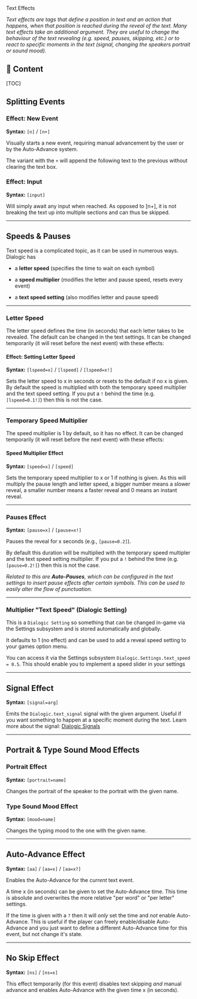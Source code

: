 <div class="header-banner tropical">
     <div class="header-label tropical">Text Effects</div>
</div>

*Text effects are tags that define a position in text and an action that happens, when that position is reached during the reveal of the text. Many text effects take an additional argument. They are useful to change the behaviour of the text revealing (e.g. speed, pauses, skipping, etc.) or to react to specific moments in the text (signal, changing the speakers portrait or sound mood).*

## 📜 Content

[TOC]

## Splitting Events

### Effect: New Event

**Syntax:** `[n]` / `[n+]`

Visually starts a new event, requiring manual advancement by the user or by the Auto-Advance system.

The variant with the `+` will append the following text to the previous without clearing the text box.

### Effect: Input

**Syntax:** `[input]` 

Will simply await any input when reached. As opposed to [n+], it is not breaking the text up into multiple sections and can thus be skipped. 

---

## Speeds & Pauses

Text speed is a complicated topic, as it can be used in numerous ways. Dialogic has

- a **letter speed** (specifies the time to wait on each symbol)

- a **speed multiplier** (modifies the letter and pause speed, resets every event)

- a **text speed setting** (also modifies letter and pause speed)

---

### Letter Speed

The letter speed defines the time (in seconds) that each letter takes to be revealed. The default can be changed in the text settings. It can be changed temporarily (it will reset before the next event) with these effects:

#### Effect: Setting Letter Speed

**Syntax:** `[lspeed=x]` / `[lspeed]` / `[lspeed=x!]` 

Sets the letter speed to x in seconds or resets to the default if no x is given. By default the speed is multiplied with both the temporary speed multiplier and the text speed setting. If you put a `!` behind the time (e.g. `[lspeed=0.1!]`) then this is not the case.

---

### Temporary Speed Multiplier

The speed multiplier is 1 by default, so it has no effect. It can be changed temporarily (it will reset before the next event) with these effects:

#### Speed Multiplier Effect

**Syntax:** `[speed=x]` / `[speed]`

Sets the temporary speed multiplier to x or 1 if nothing is given. As this will multiply the pause length and letter speed, a bigger number means a slower reveal, a smaller number means a faster reveal and 0 means an instant reveal.

---

### Pauses Effect

**Syntax:** `[pause=x]` / `[pause=x!]` 

Pauses the reveal for x seconds (e.g., `[pause=0.2]`). 

By default this duration will be multiplied with the temporary speed multipler and the text speed setting multiplier. If you put a `!` behind the time (e.g. `[pause=0.2!]`) then this is not the case. 

*Related to this are **Auto-Pauses**, which can be configured in the text settings to insert pause effects after certain symbols. This can be used to easily alter the flow of punctuation.*

---

### Multiplier "Text Speed" (Dialogic Setting)

This is a `Dialogic Setting` so something that can be changed in-game via the Settings subsystem and is stored automatically and globally.

It defaults to 1 (no effect) and can be used to add a reveal speed setting to your games option menu.

You can access it via the Settings subsystem `Dialogic.Settings.text_speed = 0.5`. This should enable you to implement a speed slider in your settings

---

## Signal Effect

**Syntax:** `[signal=arg]`

Emits the `Dialogic.text_signal` signal with the given argument. Useful if you want something to happen at a specific moment during the text. Learn more about the signal: [Dialogic Signals](./dialogic-signals.md)

---

## Portrait & Type Sound Mood Effects

### Portrait Effect

**Syntax:** `[portrait=name]`

Changes the portrait of the speaker to the portrait with the given name.

### Type Sound Mood Effect

**Syntax:** `[mood=name]`

Changes the typing mood to the one with the given name.

---

## Auto-Advance Effect

**Syntax:** `[aa]` / `[aa=x]` / `[aa=x?]`

Enables the Auto-Advance for the *current* text event. 

A time x (in seconds) can be given to set the Auto-Advance time. This time is absolute and overwrites the more relative "per word" or "per letter" settings. 

If the time is given with a `?` then it will *only* set the time and *not* enable Auto-Advance. This is useful if the player can freely enable/disable Auto-Advance and you just want to define a different Auto-Advance time for this event, but not change it's state. 

---

## No Skip Effect

**Syntax:** `[ns]` / `[ns=x]`

This effect temporarily (for this event) disables text skipping *and* manual advance and enables Auto-Advance with the given time x (in seconds).
